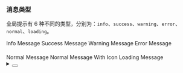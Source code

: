 ### 消息类型

全局提示有 6 种不同的类型，分别为：`info`、`success`、`warning`、`error`、`normal`、`loading`。

<div class="cell-demo vp-raw">
  <div>
    <yc-space>
      <yc-button @click="$message.info('This is an info message!')"
        >Info Message</yc-button
      >
      <yc-button
        @click="$message.success('This is a success message!')"
        status="success"
        >Success Message
      </yc-button>
      <yc-button
        @click="$message.warning('This is a warning message!')"
        status="warning"
        >Warning Message
      </yc-button>
      <yc-button
        @click="$message.error('This is an error message!')"
        status="danger"
        >Error Message</yc-button
      >
    </yc-space>
  </div>
  <div style="margin-top: 20px">
    <yc-space>
      <yc-button @click="$message.normal('This is a normal message!')"
        >Normal Message</yc-button
      >
      <yc-button
        @click="
            $message.normal({
              content: 'This is a normal message!',
              icon: renderIcon,
            })
        "
        >Normal Message With Icon
      </yc-button>
      <yc-button
        @click="$message.loading('This is a loading message!')"
        status="primary"
        >Loading Message
      </yc-button>
    </yc-space>
  </div>
</div>

<script setup>
import { h } from 'vue';
import { IconExclamationCircleFill } from '@arco-design/web-vue/es/icon';
const renderIcon = h(IconExclamationCircleFill);
</script>

<details>
<summary>
 <button class="code-btn"  >
    <icon-code />
 </button>
</summary>

```vue
<template>
  <div>
    <yc-space>
      <yc-button @click="$message.info('This is an info message!')"
        >Info Message</yc-button
      >
      <yc-button
        @click="$message.success('This is a success message!')"
        status="success"
        >Success Message
      </yc-button>
      <yc-button
        @click="$message.warning('This is a warning message!')"
        status="warning"
        >Warning Message
      </yc-button>
      <yc-button
        @click="$message.error('This is an error message!')"
        status="danger"
        >Error Message</yc-button
      >
    </yc-space>
  </div>
  <div style="margin-top: 20px">
    <yc-space>
      <yc-button @click="$message.normal('This is a normal message!')"
        >Normal Message</yc-button
      >
      <yc-button
        @click="
          $message.normal({
            content: 'This is a normal message!',
            icon: renderIcon,
          })
        "
        >Normal Message With Icon
      </yc-button>
      <yc-button
        @click="$message.loading('This is a loading message!')"
        status="primary"
        >Loading Message
      </yc-button>
    </yc-space>
  </div>
</template>

<script setup>
import { h } from 'vue';
import { IconExclamationCircleFill } from '/es/icon';
const renderIcon = h(IconExclamationCircleFill);
</script>
```

</details>
